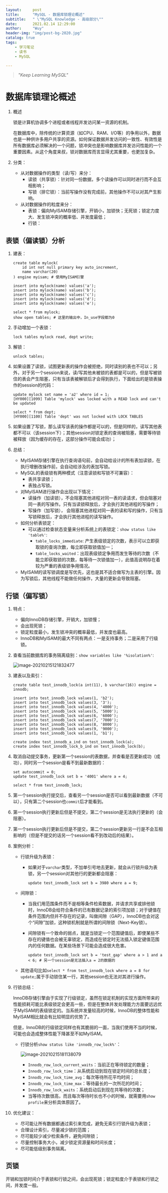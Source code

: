 ```yaml
---
layout:     post
title:      "MySQL - 数据库锁理论概述"
subtitle:   " \"MySQL Knowledge - 高级部分\""
date:       2021.02.14 12:29:00
author:     "Wuy"
header-img: "img/post-bg-2020.jpg"
catalog: true
tags:
    - 学习笔记
    - 读书
    - MySQL

---
```


> *"Keep Learning MySQL"*

# 数据库锁理论概述

1. 概述

   锁是计算机协调多个进程或者线程并发访问某一资源的机制。

   在数据库中，除传统的计算资源（如CPU、RAM、I/O等）的争用以外，数据也是一种供许多用户共享的资源。如何保证数据并发访问的一致性、有效性是所有数据库必须解决的一个问题，锁冲突也是影响数据库并发访问性能的一个重要因素。从这个角度来叔，锁对数据库而言显得尤其重要，也更加复杂。

2. 分类：
   - 从对数据操作的类型（读/写）来分：
     - 读锁（共享锁）：针对同一份数据，多个读操作可以同时进行而不会互相影响；
     - 写锁（排它锁）：当前写操作没有完成前，其他操作不可以对其产生影响。
   - 从对数据操作的粒度来分：
     - 表锁：偏向MyISAM存储引擎，开销小，加锁快；无死锁；锁定力度大、发生锁冲突的概率低、并发度最低；
     - 行锁：

## 表锁（偏读锁）分析

1. 建表：

   ```mysql
   create table mylock(
       id int not null primary key auto_increment,
       name varchar(20)
   ) engine myisam; # 使用MyISAM引擎
   
   insert into mylock(name) values('a');
   insert into mylock(name) values('b');
   insert into mylock(name) values('c');
   insert into mylock(name) values('d');
   insert into mylock(name) values('e');
   
   select * from mylock;
   show open tables; # 这里的输出中，In_use字段都为0
   ```

2. 手动增加一个表锁：

   ```mysql
   lock tables mylock read, dept write;
   ```

3. 解锁：

   ```mysql
   unlock tables;
   ```

4. 如果设置了读锁，试图更新表的操作会被拒绝，同时读别的表也不可以；另外，对于另一个session来说，读/写其他未被锁的表都是可以的，但是写被锁住的表会产生阻塞，只有当该表被解锁后才会得到执行，下面给出的是锁表操作的session的代码：

   ```mysql
   update mylock set name = 'a2' where id = 1;
   [HY000][1099] Table 'mylock' was locked with a READ lock and can't be updated
   ```

   ```mysql
   select * from dept;
   [HY000][1100] Table 'dept' was not locked with LOCK TABLES
   ```

5. 如果设置了写锁，那么读写该表的操作都是可以的，但是同样的，读写其他表都不可以（该session下）；其他session对锁定表的查询被阻塞，需要等待锁被释放（因为缓存的存在，这部分操作可能会成功）；

6. 总结：

   - MyISAM存储引擎在执行查询语句前，会自动给设计的所有表加读锁，在执行增删改操作前，会自动给涉及的表加写锁。
   - MySQL的表级锁有两种模式（注意读锁和写锁不可兼容）：
     - 表共享读锁；
     - 表独占写锁。
   - 对MyISAM进行操作会出现以下情况：
     - 读操作（加读锁），不会阻塞其他进程对同一表的读请求，但会阻塞对同一表的写操作。只有当读锁释放后，才会执行其他进程的写操作；
     - 写操作（加写锁）， 会阻塞其他进程对同一表的读和写的操作，只有当写锁释放后，才会执行其他进程的读写操作。
   - 如何分析表锁定：
     - 可以通过检查状态变量来分析系统上的表锁定：`show status like 'table%'`:
       - `table_locks_immediate`: 产生表级锁定的次数，表示可以立即获取锁的查询次数，每立即获取锁值加一；
       - `table_locks_waited`：出现表级锁定争用而发生等待的次数（不能立即获取锁的次数，每等待一次锁值加一），此值高说明存在着较为严重的表级锁争用情况。
   - MyISAM的读写锁调度是写优先，这也是其不适合做写为主表的引擎。因为写锁后，其他线程不能做任何操作，大量的更新会导致阻塞。

## 行锁（偏写锁）

1. 特点：
   - 偏向InnoDB存储引擎，开销大，加锁慢；
   - 会出现死锁；
   - 锁定粒度最小，发生锁冲突的概率最低，并发度也最高。
   - InnoDB和MyISAM的最大不同有两点：一是支持事务；二是采用了行级锁。
   
2. 查看当前数据库的事务隔离级别：`show variables like '%isolation%'`:

   ![image-20210215121832477](https://i.loli.net/2021/02/15/edQUtkVDhf5pyqc.png)

3. 建表以及索引：

   ```mysql
   create table test_innodb_lock(a int(11), b varchar(16)) engine = innodb;
   
   insert into test_innodb_lock values(1, 'b2');
   insert into test_innodb_lock values(3, '3');
   insert into test_innodb_lock values(4, '4000');
   insert into test_innodb_lock values(5, '5000');
   insert into test_innodb_lock values(6, '6000');
   insert into test_innodb_lock values(7, '7000');
   insert into test_innodb_lock values(8, '8000');
   insert into test_innodb_lock values(9, '9000');
   insert into test_innodb_lock values(1, 'b1');
   
   create index test_innodb_a_ind on test_innodb_lock(a);
   create index test_innodb_lock_b_ind on test_innodb_lock(b);
   ```

4. 取消自动提交事务，更新第一个session的表数据，并查看是否更新成功（成功），同时另一个session是看不到最新数据的：

   ```mysql
   set autocommit = 0;
   update test_innodb_lock set b = '4001' where a = 4;
   
   select * from test_innodb_lock;
   ```

5. 第一个session执行提交后，查看另一个session是否可以看到最新数据（不可以），只有第二个session也`commit`后才能看到。

6. 第一个session执行更新后但是不提交，第二个session是无法执行更新的（会阻塞）。

7. 第一个session执行更新后但是不提交，第二个session更新另一行是不会互相影响的（但是不提交的话另一个session看不到改动后的结果）。

8. 案例分析：

   - 行锁升级为表锁：

     - 如果对于`varchar`类型，不加单引号地去更新，就会从行锁升级为表锁，另一个session对其他行的更新都会阻塞：

       ```mysql
       update test_innodb_lock set b = 3980 where a = 9;
       ```

   - 间隙锁：

     - 当我们用范围条件而不是相等条件检索数据，并请求共享或排他锁时，InnoDB会给符合条件的已有数据记录的索引项加锁；对于键值在条件范围内但并不存在的记录，叫做间隙（GAP），InnoDB也会对这个“间隙”加锁，这种锁机制就是所谓的间隙锁（Next-Key锁）。

     - 间隙锁有一个致命的弱点，就是当锁定一个范围键值后，即使某些不存在的键值也会被无辜锁定，而造成在锁定时无法插入锁定键值范围内的任何数据。在某些场景下可能会造成很大危害。

       ```mysql
       update test_innodb_lock set b = 'test_gap' where a > 1 and a < 6; # 另一个session是无法插入a = 2的数据的
       ```

   - 其他语句比如`select * from test_innodb_lock where a = 8 for update;`属于手动锁住某一行，其他session也无法对其进行操作。

9. 行锁总结：

   InnoDB存储引擎由于实现了行级锁定，虽然在锁定机制的实现方面所带来的性能损耗可能比表级锁定会更高一些，但是在整体并发处理能力方面要远远优于MyISAM的表级锁定的。当系统并发量较高的时候，InnoDB的整体性能和MyISAM相比就会有比较明显的优势了。

   但是，InnoDB的行级锁定同样也有其脆弱的一面，当我们使用不当的时候，可能也会造成整体性能下降甚至不如MyISAM。

   - 行锁分析`show status like 'innodb_row_lock%'`：

     ![image-20210215181138079](https://i.loli.net/2021/02/15/FuDetoaBCRUnIOw.png)

     - `Innodb_row_lock_current_waits`：当前正在等待锁定的数量；
     - `Innodb_row_lock_time`：从系统启动到现在锁定时间的总长度；
     - `Innodb_row_lock_time_avg`：每次等待所花平均时间；
     - `Innodb_row_lock_time_max`：等待最长的一次所花的时间；
     - `Innodb_row_lock_waits`：系统启动后到现在共等待的次数；
     - 当等待次数很高，而且每次等待时长也不小的时候，就需要用`show profile`来分析具体原因了。

10. 优化建议：

    - 尽可能让所有数据都通过索引来完成，避免无索引行锁升级为表锁；
    - 合理设计索引，尽量减少锁的范围；
    - 尽可能较少减少检索条件，避免间隙锁；
    - 尽量控制事务大小，减少锁定资源量和时间长度；
    - 尽可能低级别事务隔离。

## 页锁

开销和加锁时间介于表锁和行锁之间，会出现死锁；锁定粒度介于表锁和行锁之间，并发度一般。



